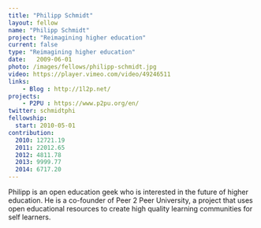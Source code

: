 ```yaml
---
title: "Philipp Schmidt"
layout: fellow
name: "Philipp Schmidt"
project: "Reimagining higher education"
current: false
type: "Reimagining higher education"
date:   2009-06-01
photo: /images/fellows/philipp-schmidt.jpg
video: https://player.vimeo.com/video/49246511
links:
    - Blog : http://1l2p.net/
projects:
    - P2PU : https://www.p2pu.org/en/
twitter: schmidtphi
fellowship:
  start: 2010-05-01
contribution:
  2010: 12721.19
  2011: 22012.65
  2012: 4811.78
  2013: 9999.77
  2014: 6717.20
---
```

Philipp is an open education geek who is interested in the future of higher education. He is a co-founder of Peer 2 Peer University, a project that uses open educational resources to create high quality learning communities for self learners.
